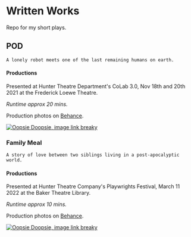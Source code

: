# Written Works
Repo for my short plays.

## POD

```
A lonely robot meets one of the last remaining humans on earth.
```
#### Productions
Presented at Hunter Theatre Department's CoLab 3.0, Nov 18th and 20th 2021 at the Frederick Loewe Theatre. 

*Runtime approx 20 mins.*

Production photos on [Behance](https://www.behance.net/gallery/131689083/POD-Georgina-Woo-%282021%29).

[![Oopsie Doopsie, image link breaky](https://imgur.com/erIPRXp.jpg)](https://www.behance.net/gallery/131689083/POD-Georgina-Woo-%282021%29)

### Family Meal

```
A story of love between two siblings living in a post-apocalyptic world.
```
#### Productions
Presented at Hunter Theatre Company's Playwrights Festival, March 11 2022 at the Baker Theatre Library. 

*Runtime approx 10 mins.*

Production photos on [Behance](https://www.behance.net/gallery/139304509/Family-Meal-HTC-Playwrights-Fest-%282022%29).

[![Oopsie Doopsie, image link breaky](https://imgur.com/FG146YS)](https://www.behance.net/gallery/139304509/Family-Meal-HTC-Playwrights-Fest-%282022%29)
